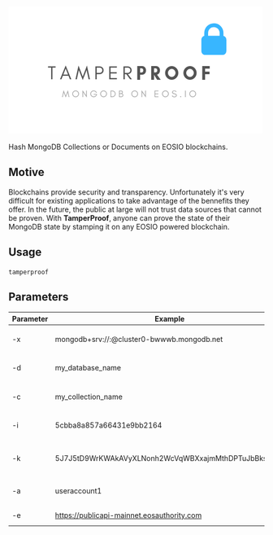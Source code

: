 ![TamperProof Logo](https://github.com/zachalam/TamperProof/blob/master/images/logo_white.png?raw=true)

Hash MongoDB Collections or Documents on EOSIO blockchains.

## Motive
Blockchains provide security and transparency. Unfortunately it's very difficult for existing applications to take advantage of the bennefits they offer. In the future, the public at large will not trust data sources that cannot be proven. With **TamperProof**, anyone can prove the state of their MongoDB state by stamping it on any EOSIO powered blockchain.

## Usage
```
tamperproof
```

## Parameters
| Parameter | Example                                                | Purpose                                | Required |
|-----------|--------------------------------------------------------|----------------------------------------|----------|
| -x        | mongodb+srv://<user>:<pass>@cluster0-bwwwb.mongodb.net | MongoDB connection string.             | YES      |
| -d        | my_database_name                                       | MongoDB database name.                 | No       |
| -c        | my_collection_name                                     | MongoDB collection name.               | No       |
| -i        | 5cbba8a857a66431e9bb2164                               | _id for document lookup.               | No       |
| -k        | 5J7J5tD9WrKWAkAVyXLNonh2WcVqWBXxajmMthDPTuJbBksDhyz    | EOSIO private key (active permission). | YES      |
| -a        | useraccount1                                           | EOSIO account name.                    | YES      |
| -e        | https://publicapi-mainnet.eosauthority.com             | EOSIO http endpoint.                   | No       |
